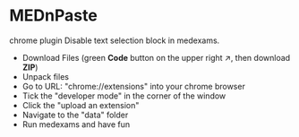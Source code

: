 # MEDnPaste
chrome plugin
Disable text selection block in medexams.

- Download Files (green **Code** button on the upper right ↗, then download **ZIP**)
- Unpack files
- Go to URL: "chrome://extensions" into your chrome browser
- Tick the "developer mode" in the corner of the window
- Click the "upload an extension"
- Navigate to the "data" folder
- Run medexams and have fun
